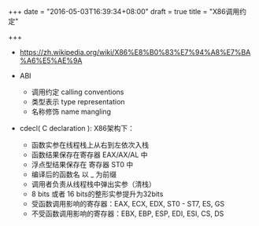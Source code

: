 +++
date = "2016-05-03T16:39:34+08:00"
draft = true
title = "X86调用约定"

+++


* https://zh.wikipedia.org/wiki/X86%E8%B0%83%E7%94%A8%E7%BA%A6%E5%AE%9A

* ABI
	* 调用约定	calling conventions
	* 类型表示	type representation
	* 名称修饰	name mangling

* cdecl( C declaration ): X86架构下：
	* 函数实参在线程栈上从右到左依次入栈
	* 函数结果保存在寄存器 EAX/AX/AL 中
	* 浮点型结果保存在 寄存器 ST0 中
	* 编译后的函数名 以 _ 为前缀
	* 调用者负责从线程栈中弹出实参（清栈）
	* 8 bits 或者 16 bits的整形实参提升为32bits
	* 受函数调用影响的寄存器：EAX, ECX, EDX, ST0 - ST7, ES, GS
	* 不受函数调用影响的寄存器：EBX, EBP, ESP, EDI, ESI, CS, DS
